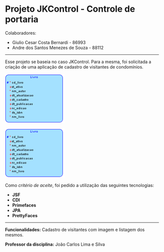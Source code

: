 # Projeto JKControl - Controle de portaria
Colaboradores:
* Giulio Cesar Costa Bernardi - 86993
* Andre dos Santos Menezes de Souza - 88112
---
Esse projeto se baseia no caso JKControl. Para a mesma, foi solicitada a criação de uma aplicação de cadastro de visitantes de condomínios.

![Driagrama](https://github.com/GiulioBernardi/fotos/blob/master/entidade.png)



![Driagrama](https://github.com/GiulioBernardi/fotos/blob/master/entidade.png)


Como *critério de aceite*, foi pedido a utilização das seguintes tecnologias:
* **JSF** 
* **CDI**
* **Primefaces**
* **JPA**
* **PrettyFaces**

---

**Funcionalidades:** Cadastro de visitantes com imagem e listagem dos mesmos.

**Professor da disciplina:** João Carlos Lima e Silva
